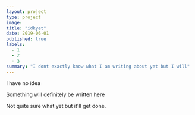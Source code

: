 ```yaml
---
layout: project
type: project
image: 
title: "idkyet"
date: 2019-06-01
published: true
labels:
  - 1
  - 2
  - 3
summary: "I dont exactly know what I am writing about yet but I will"
---
```


I have no idea

Something will definitely be written here

Not quite sure what yet but it'll get done.

